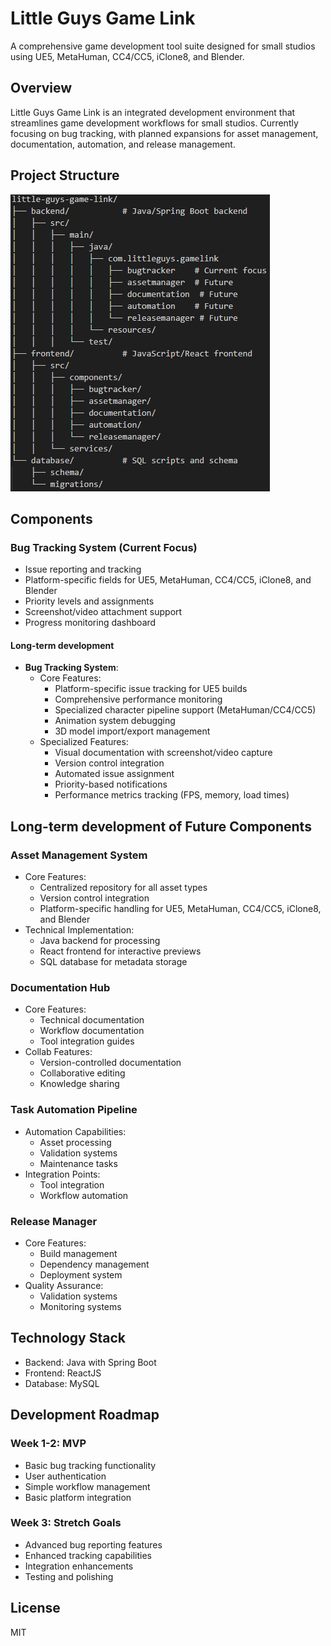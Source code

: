 # Little Guys Game Link

A comprehensive game development tool suite designed for small studios using UE5, MetaHuman, CC4/CC5, iClone8, and Blender.

## Overview

Little Guys Game Link is an integrated development environment that streamlines game development workflows for small studios. Currently focusing on bug tracking, with planned expansions for asset management, documentation, automation, and release management.

## Project Structure

![Screenshot](./images/ProjectStructure.png)

## Components

### Bug Tracking System (Current Focus)

- Issue reporting and tracking
- Platform-specific fields for UE5, MetaHuman, CC4/CC5, iClone8, and Blender
- Priority levels and assignments
- Screenshot/video attachment support
- Progress monitoring dashboard

#### Long-term development

- **Bug Tracking System**:
  - Core Features:
    - Platform-specific issue tracking for UE5 builds
    - Comprehensive performance monitoring
    - Specialized character pipeline support (MetaHuman/CC4/CC5)
    - Animation system debugging
    - 3D model import/export management
  - Specialized Features:
    - Visual documentation with screenshot/video capture
    - Version control integration
    - Automated issue assignment
    - Priority-based notifications
    - Performance metrics tracking (FPS, memory, load times)

## Long-term development of Future Components

### Asset Management System

- Core Features:
  - Centralized repository for all asset types
  - Version control integration
  - Platform-specific handling for UE5, MetaHuman, CC4/CC5, iClone8, and Blender
- Technical Implementation:
  - Java backend for processing
  - React frontend for interactive previews
  - SQL database for metadata storage

### Documentation Hub

- Core Features:
  - Technical documentation
  - Workflow documentation
  - Tool integration guides
- Collab Features:
  - Version-controlled documentation
  - Collaborative editing
  - Knowledge sharing

### Task Automation Pipeline

- Automation Capabilities:
  - Asset processing
  - Validation systems
  - Maintenance tasks
- Integration Points:
  - Tool integration
  - Workflow automation

### Release Manager

- Core Features:
  - Build management
  - Dependency management
  - Deployment system
- Quality Assurance:
  - Validation systems
  - Monitoring systems

## Technology Stack

- Backend: Java with Spring Boot
- Frontend: ReactJS
- Database: MySQL

## Development Roadmap

### Week 1-2: MVP

- Basic bug tracking functionality
- User authentication
- Simple workflow management
- Basic platform integration

### Week 3: Stretch Goals

- Advanced bug reporting features
- Enhanced tracking capabilities
- Integration enhancements
- Testing and polishing

## License

MIT
